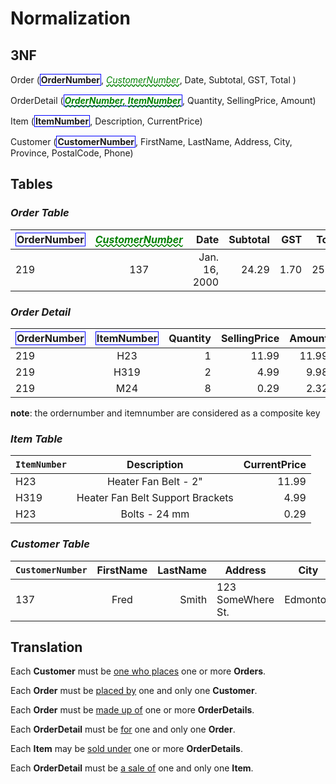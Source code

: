 # Normalization

##  3NF

Order (<b class="pk">OrderNumber</b>, <u class ="fk">CustomerNumber</u>, Date, Subtotal, GST, Total )

OrderDetail (<b class="pk"><u class="fk">OrderNumber,</u> <u class="fk">ItemNumber</u></b>, Quantity, SellingPrice, Amount)
    
Item (<b class="pk">ItemNumber</b>, Description, CurrentPrice)

Customer (<b class="pk">CustomerNumber</b>, FirstName, LastName, Address, City, Province, PostalCode, Phone)

## Tables

### *Order Table*

| <b class="pk">OrderNumber</b>        | <u class="fk">CustomerNumber<u>        |   Date  | Subtotal | GST | Total
| ------------- |:-------------:| -----:|-----: |-----: |-----: | 
|    219   | 137 | Jan. 16, 2000 | 24.29 | 1.70 | 25.99 |


### *Order Detail*
| <b class="pk">OrderNumber</b>       | <b class="pk">ItemNumber</b>     | Quantity  | SellingPrice | Amount |
| ------------- |:-------------:| -----:|-----: |-----: |
|219|H23|1|11.99|11.99|
|219|H319|2|4.99|9.98|
|219|M24|8|0.29|2.32|

**note**: the ordernumber and itemnumber are considered as a composite key

### *Item Table*
| `ItemNumber`       | Description           | CurrentPrice  | 
| ------------- |:-------------:| -----:|
|H23|Heater Fan Belt - 2"|11.99|
|H319|Heater Fan Belt Support Brackets|4.99|
|H23|Bolts - 24 mm|0.29|

### *Customer Table*
| `CustomerNumber`       | FirstName           | LastName  |   Address       | City           | Province  |  PostalCode       | Phone           | 
| ------------- |:-------------:| -----:| ------------- |:-------------:| -----:| ------------- |:-------------:|
| 137 |Fred | Smith| 123 SomeWhere St. | Edmonton | AB | T5H 2J9 | 436-7867


## Translation

Each **Customer** must be <u>one who places</u> one or more **Orders**.

Each **Order** must be <u>placed by</u> one and only one **Customer**.

Each **Order** must be <u>made up of</u> one or more **OrderDetails**.

Each **OrderDetail** must be <u>for</u> one and only one **Order**.

Each **Item** may be <u>sold under</u> one or more **OrderDetails**.

Each **OrderDetail** must be <u>a sale of</u> one and only one **Item**.


<style type="text/css">
.pk {
    font-weight: bold;
    display: inline-block;
    border: solid thin blue;
    padding: 0 1px;
}
.fk {
    color: green;
    font-style: italic;
    text-decoration: wavy underline green;    
}
.gr {
    color: darkorange;
    font-size: 1.2em;
    font-weight: bold;
}
</style>